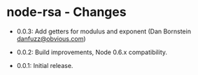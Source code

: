 node-rsa - Changes
==================

 * 0.0.3:
   Add getters for modulus and exponent (Dan Bornstein <danfuzz@obvious.com>)

 * 0.0.2:
   Build improvements, Node 0.6.x compatibility.

 * 0.0.1:
   Initial release.
